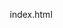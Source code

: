index.html
<!DOCTYPE html>
<html lang="es">
<head>
    <meta charset="UTF-8">
    <meta name="viewport" content="width=device-width, initial-scale=1.0">
    <title>Juan Sebastian Gómez - Tarjeta de Presentación</title>
    <style>
        * {
            margin: 0;
            padding: 0;
            box-sizing: border-box;
        }

        body {
            font-family: -apple-system, BlinkMacSystemFont, 'Segoe UI', Roboto, Oxygen, Ubuntu, Cantarell, sans-serif;
            background: linear-gradient(180deg, #f59e0b 0%, #d97706 50%, #ffffff 50%, #ffffff 100%);
            min-height: 100vh;
            display: flex;
            align-items: center;
            justify-content: center;
            padding: 20px;
        }

        .card {
            background: white;
            border-radius: 20px;
            max-width: 400px;
            width: 100%;
            box-shadow: 0 10px 40px rgba(0,0,0,0.15);
            overflow: hidden;
        }

        .header {
            background: linear-gradient(180deg, #fbbf24 0%, #f59e0b 100%);
            height: 200px;
            position: relative;
        }

        .profile-container {
            position: absolute;
            bottom: -60px;
            left: 50%;
            transform: translateX(-50%);
        }

        .profile-pic {
            width: 140px;
            height: 140px;
            border-radius: 50%;
            border: 5px solid white;
            box-shadow: 0 4px 15px rgba(0,0,0,0.2);
            overflow: hidden;
            background: linear-gradient(135deg, #667eea 0%, #764ba2 100%);
            display: flex;
            align-items: center;
            justify-content: center;
            font-size: 60px;
            color: white;
            font-weight: bold;
        }

        .profile-pic img {
            width: 100%;
            height: 100%;
            object-fit: cover;
            display: block;
        }

        .info {
            text-align: center;
            padding: 80px 30px 30px;
        }

        .name {
            font-size: 32px;
            font-weight: 700;
            margin-bottom: 15px;
            color: #1a1a1a;
        }

        .title {
            font-size: 18px;
            color: #333;
            margin-bottom: 5px;
            font-weight: 500;
        }

        .subtitle {
            font-size: 16px;
            color: #666;
            margin-bottom: 3px;
        }

        .social-icons {
            display: grid;
            grid-template-columns: repeat(3, 1fr);
            gap: 20px;
            padding: 0 30px 30px;
        }

        .social-icon {
            display: flex;
            flex-direction: column;
            align-items: center;
            gap: 10px;
            text-decoration: none;
            color: #333;
            transition: transform 0.2s;
        }

        .social-icon:hover {
            transform: translateY(-5px);
        }

        .icon {
            width: 70px;
            height: 70px;
            border-radius: 18px;
            display: flex;
            align-items: center;
            justify-content: center;
            font-size: 40px;
            box-shadow: 0 4px 12px rgba(0,0,0,0.1);
        }

        .whatsapp { background: linear-gradient(135deg, #25D366 0%, #128C7E 100%); }
        .instagram { background: linear-gradient(135deg, #833AB4 0%, #E1306C 50%, #FD1D1D 100%); }
        .gmail { background: linear-gradient(135deg, #EA4335 0%, #FBBC05 25%, #34A853 50%, #4285F4 75%); }
        .linkedin { background: #0077B5; }
        .phone { background: linear-gradient(135deg, #e0e0e0 0%, #bdbdbd 100%); color: #666; }

        .icon-label {
            font-size: 14px;
            font-weight: 500;
        }

        .exchange-btn {
            margin: 0 30px 30px;
            padding: 18px;
            background: white;
            border: 2px solid #1a1a1a;
            border-radius: 50px;
            font-size: 18px;
            font-weight: 600;
            cursor: pointer;
            display: flex;
            align-items: center;
            justify-content: center;
            gap: 10px;
            transition: all 0.3s;
        }

        .exchange-btn:hover {
            background: #1a1a1a;
            color: white;
        }

        .footer {
            text-align: center;
            padding: 20px;
            color: #999;
            font-size: 14px;
        }
    </style>
</head>
<body>
    <script>
        function downloadVCard() {
            const vcard = `BEGIN:VCARD
VERSION:3.0
FN:Juan Sebastian Gómez
N:Gómez;Juan Sebastian;;;
TITLE:Ingeniero de Sistemas - Comercial
ORG:Ebixu
TEL;TYPE=CELL:+573007891157
EMAIL:sebastian.gomez@ebixu.com
URL:https://www.linkedin.com/in/juan-sebastian-gomez-estupiñan-418985169/
END:VCARD`;

            const blob = new Blob([vcard], { type: 'text/vcard' });
            const url = window.URL.createObjectURL(blob);
            const link = document.createElement('a');
            link.href = url;
            link.download = 'Juan_Sebastian_Gomez.vcf';
            document.body.appendChild(link);
            link.click();
            document.body.removeChild(link);
            window.URL.revokeObjectURL(url);
        }
    </script>
    <div class="card">
        <div class="header">
            <div class="profile-container">
                <div class="profile-pic">
                    <img src="https://i.ibb.co/MD48Fqg5/profile.png" alt="Juan Sebastian Gómez" crossorigin="anonymous" onerror="this.parentElement.innerHTML='JSG'; this.parentElement.style.fontSize='60px'; this.parentElement.style.fontWeight='bold'; this.parentElement.style.color='white';">
                </div>
            </div>
        </div>

        <div class="info">
            <div class="name">Juan Sebastian Gómez</div>
            <div class="title">Ingeniero de Sistemas</div>
            <div class="subtitle">Comercial</div>
            <div class="subtitle">Ebixu</div>
        </div>

        <div class="social-icons">
            <a href="https://wa.me/573007891157" class="social-icon" target="_blank">
                <div class="icon whatsapp">📱</div>
                <span class="icon-label">WhatsApp</span>
            </a>
            <a href="https://www.instagram.com/ebixuco" class="social-icon" target="_blank">
                <div class="icon instagram">📸</div>
                <span class="icon-label">Instagram</span>
            </a>
            <a href="mailto:sebastian.gomez@ebixu.com?subject=Contacto%20desde%20tarjeta%20digital&body=Hola%20Juan%20Sebastian," class="social-icon">
                <div class="icon gmail">✉️</div>
                <span class="icon-label">Gmail</span>
            </a>
        </div>

        <div class="social-icons" style="grid-template-columns: repeat(2, 1fr);">
            <a href="#" class="social-icon" onclick="event.preventDefault(); downloadVCard();">
                <div class="icon phone">📞</div>
                <span class="icon-label">Guardar<br>contacto</span>
            </a>
            <a href="https://www.linkedin.com/in/juan-sebastian-gomez-estupiñan-418985169/" class="social-icon" target="_blank">
                <div class="icon linkedin">💼</div>
                <span class="icon-label">LinkedIn</span>
            </a>
        </div>

        <button class="exchange-btn" onclick="window.open('https://wa.me/573007891157', '_blank')">
            ⇄ Exchange Contact
        </button>

        <div class="footer">
            ebixu.com
        </div>
    </div>
</body>
</html>

